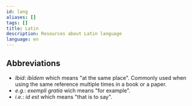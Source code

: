 ```yaml
---
id: lang
aliases: []
tags: []
title: Latin
description: Resources about Latin language
language: en
---
```


## Abbreviations

- _Ibid_: _ibīdem_ which means "at the same place". Commonly used when using the same reference multiple times in a book or a paper.
- _e.g._: _exempli gratia_ wich means "for example".
- _i.e._: _id est_ which means "that is to say".